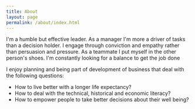 ```yaml
---
title: About
layout: page
permalink: /about/index.html
---
```


<p>I'm a humble but effective leader. As a manager I'm more a driver of tasks than a decision holder. I engage through conviction and empathy rather than persuasion and pressure. As a teammate I put myself in the other person's shoes. I'm constantly looking for a balance to get the job done</p>

<p>I enjoy planning and being part of development of business that deal with the following questions:</p>

- How to live better with a longer life expectancy?
- How to deal with the technical, historical and economic literacy?
- How to empower people to take better decisions about their well being?




